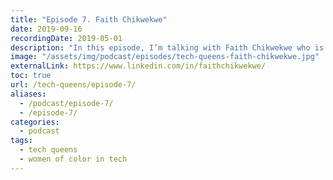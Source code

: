 ```yaml
---
title: "Episode 7. Faith Chikwekwe"
date: 2019-09-16
recordingDate: 2019-05-01
description: "In this episode, I’m talking with Faith Chikwekwe who is currently a student studying software engineering at Make School and a teaching assistant for their computer science courses."
image: "/assets/img/podcast/episodes/tech-queens-faith-chikwekwe.jpg"
externalLink: https://www.linkedin.com/in/faithchikwekwe/
toc: true
url: /tech-queens/episode-7/
aliases:
  - /podcast/episode-7/
  - /episode-7/
categories:
  - podcast
tags:
  - tech queens
  - women of color in tech
---
```


